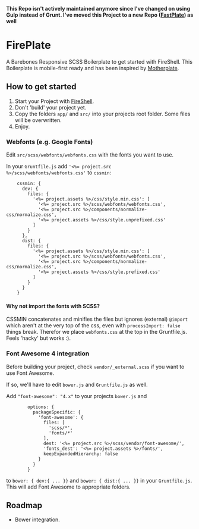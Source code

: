 **This Repo isn't actively maintained anymore since I've changed on using Gulp instead of Grunt. I've moved this Project to a new Repo ([FastPlate](https://github.com/miduku/fastplate)) as well**

# FirePlate
A Barebones Responsive SCSS Boilerplate to get started with FireShell.
This Boilerplate is mobile-first ready and has been inspired by [Motherplate](https://github.com/leemunroe/motherplate).

## How to get started
1. Start your Project with [FireShell](http://getfireshell.com).
2. Don't 'build' your project yet.
3. Copy the folders `app/` and `src/` into your projects root folder. Some files will be overwritten.
4. Enjoy.

### Webfonts (e.g. Google Fonts)
Edit `src/scss/webfonts/webfonts.css` with the fonts you want to use.

In your `Gruntfile.js` add `'<%= project.src %>/scss/webfonts/webfonts.css'` to `cssmin`:

```
    cssmin: {
      dev: {
        files: {
          '<%= project.assets %>/css/style.min.css': [
            '<%= project.src %>/scss/webfonts/webfonts.css',
            '<%= project.src %>/components/normalize-css/normalize.css',
            '<%= project.assets %>/css/style.unprefixed.css'
          ]
        }
      },
      dist: {
        files: {
          '<%= project.assets %>/css/style.min.css': [
            '<%= project.src %>/scss/webfonts/webfonts.css',
            '<%= project.src %>/components/normalize-css/normalize.css',
            '<%= project.assets %>/css/style.prefixed.css'
          ]
        }
      }
    }
```

#### Why not import the fonts with SCSS?
CSSMIN concatenates and minifies the files but ignores (external) `@import` which aren't at the very top of the css, even with `processImport: false` things break. Therefor we place `webfonts.css` at the top in the Gruntfile.js. Feels 'hacky' but works :).

### Font Awesome 4 integration
Before building your project, check `vendor/_external.scss` if you want to use Font Awesome.

If so, we'll have to edit `bower.js` and `Gruntfile.js` as well.

Add `"font-awesome": "4.x"` to your projects `bower.js` and

```
        options: {
          packageSpecific: {
            'font-awesome': {
              files: [
                'scss/*',
                'fonts/*'
              ],
              dest: '<%= project.src %>/scss/vendor/font-awesome/',
              'fonts_dest': '<%= project.assets %>/fonts/',
              keepExpandedHierarchy: false
            }
          }
        }
```
to `bower: { dev:{ ... }}` and `bower: { dist:{ ... }}` in your `Gruntfile.js`. This will add Font Awesome to appropriate folders.


## Roadmap
* Bower integration.
